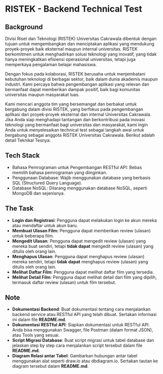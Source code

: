 # RISTEK - Backend Technical Test

## Background

Divisi Riset dan Teknologi (RISTEK) Universitas Cakrawala dibentuk dengan tujuan untuk mengembangkan dan menciptakan aplikasi yang mendukung proyek-proyek baik eksternal maupun internal universitas. RISTEK berkomitmen untuk menghadirkan solusi teknologi yang inovatif, yang tidak hanya meningkatkan efisiensi operasional universitas, tetapi juga memperkaya pengalaman belajar mahasiswa.

Dengan fokus pada kolaborasi, RISTEK berusaha untuk menjembatani kebutuhan teknologi di berbagai sektor, baik dalam dunia akademis maupun industri. Kami percaya bahwa pengembangan aplikasi yang relevan dan bermanfaat dapat memberikan dampak positif, baik bagi komunitas universitas maupun masyarakat luas.

Kami mencari anggota tim yang bersemangat dan berbakat untuk bergabung dalam divisi RISTEK, yang berfokus pada pengembangan aplikasi dari proyek-proyek eksternal dan internal Universitas Cakrawala. Jika Anda siap menghadapi tantangan dan berkontribusi pada inovasi teknologi yang bermanfaat bagi universitas dan masyarakat, kami ingin Anda untuk menyelesaikan technical test sebagai langkah awal untuk bergabung sebagai anggota RISTEK Universitas Cakrawala. Berikut adalah detail Teknikal Tesnya:

## Tech Stack

- Bahasa Pemrograman untuk Pengembangan RESTful API: Bebas memilih bahasa pemrograman yang diinginkan.
- Penggunaan Database: Wajib menggunakan database yang berbasis SQL (Structured Query Language).
- Database NoSQL: Dilarang menggunakan database NoSQL, seperti MongoDB dan sejenisnya.

## The Task

- **Login dan Registrasi**: Pengguna dapat melakukan login ke akun mereka atau mendaftar untuk akun baru.
- **Membuat Ulasan Film:** Pengguna dapat memberikan review (ulasan) untuk beberapa film.
- **Mengedit Ulasan**: Pengguna dapat mengedit review (ulasan) yang mereka buat sendiri, tetapi **tidak dapat** mengedit review (ulasan) yang ditulis oleh orang lain.
- **Menghapus Ulasan**: Pengguna dapat menghapus review (ulasan) mereka sendiri, tetapi **tidak dapat** menghapus review (ulasan) yang ditulis oleh orang lain.
- **Melihat Daftar Film**: Pengguna dapat melihat daftar film yang tersedia.
- **Melihat Detail Film**: Pengguna dapat melihat detail dari film yang dipilih, termasuk daftar review (ulasan) untuk film tersebut.

## Note

- **Dokumentasi Backend**: Buat dokumentasi tentang cara menjalankan backend service atau RESTful API yang telah dibuat. Sertakan informasi ini dalam file **README.md**.
- **Dokumentasi RESTful API**: Siapkan dokumentasi untuk RESTful API. Anda bisa menggunakan Swagger, file Postman (dalam format JSON), atau Tools yang sesuai.
- **Script Migrasi Database**: Buat script migrasi untuk tabel database dan jelaskan step by step cara menjalankan script tersebut dalam file **README.md**.
- **Diagram Relasi antar Tabel**: Gambarkan hubungan antar tabel menggunakan alat seperti draw.io atau dbdiagram.io. Sertakan tautan ke diagram tersebut dalam **README.md**.
